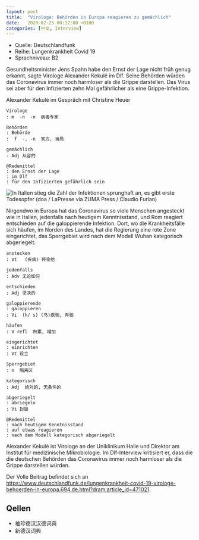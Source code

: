 ```yaml
---
layout: post
title:  "Virologe: Behörden in Europa reagieren zu gemächlich"
date:   2020-02-25 00:12:00 +0100
categories: [中文, Interview]
---
```


- Quelle: Deutschlandfunk
- Reihe: Lungenkrankheit Covid 19
- Sprachniveau: B2

Gesundheitsminister Jens Spahn habe den Ernst der Lage nicht früh genug erkannt, sagte Virologe Alexander Kekulé im Dlf. Seine Behörden würden das Coronavirus immer noch harmloser als die Grippe darstellen. Das Virus sei aber für den Infizierten zehn Mal gefährlicher als eine Grippe-Infektion.

Alexander Kekulé im Gespräch mit Christine Heuer

    Virologe
    : m  -n  -n  病毒专家

    Behörden
    : Behörde
    :  f  -, -n  官方, 当局

    gemächlich
    : Adj 从容的

    @Redemittel
    : den Ernst der Lage
    : im Dlf
    : für den Infizierten gefährlich sein


![In Italien stieg die Zahl der Infektionen sprunghaft an, es gibt erste Todesopfer (doa / LaPresse via ZUMA Press / Claudio Furlan)](https://www.deutschlandfunk.de/media/thumbs/e/e20d8c8e7c9871992c3db708d218ea84v1_max_755x425_b3535db83dc50e27c1bb1392364c95a2.jpg?key=944438)


Nirgendwo in Europa hat das Coronavirus so viele Menschen angesteckt wie in Italien, jedenfalls nach heutigem Kenntnisstand, und Rom reagiert entschieden auf die galoppierende Infektion. Dort, wo die Krankheitsfälle sich häufen, im Norden des Landes, hat die Regierung eine rote Zone eingerichtet, das Sperrgebiet wird nach dem Modell Wuhan kategorisch abgeriegelt.

    anstecken
    : Vt   (疾病) 传染给

    jedenfalls
    : Adv 无论如何

    entschieden
    : Adj 坚决的

    galoppierende
    : galoppieren
    : Vi  (h/ s) (马)疾驰, 奔驰

    häufen
    : V refl  积累, 增加

    eingerichtet
    : einrichten
    : Vt 设立

    Sperrgebiet
    : n  隔离区

    kategorisch
    : Adj  绝对的, 无条件的

    abgeriegelt
    : abriegeln
    : Vt 封锁

    @Redemittel
    : nach heutigem Kenntnisstand
    : auf etwas reagieren
    : nach dem Modell kategorisch abgeriegelt


Alexander Kekulé ist Virologe an der Uniklinikum Halle und Direktor am Institut für medizinische Mikrobiologie. Im Dlf-Interview kritisiert er, dass die die deutschen Behörden das Coronavirus immer noch harmloser als die Grippe darstellen würden.


Der Volle Beitrag befindet sich an <https://www.deutschlandfunk.de/lungenkrankheit-covid-19-virologe-behoerden-in-europa.694.de.html?dram:article_id=471021>.


## Qellen

- 袖珍德汉汉德词典
- 新德汉词典
